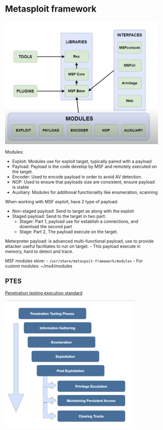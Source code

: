 # Metasploit framework

![Architecture](./Assets/image_10.png)

Modules:
- Exploit: Modules use for exploit target, typically paired with a payload
- Payload: Payload is the code develop by MSF and remotely executed on the target.
- Encoder: Used to encode payload in order to avoid AV detection.
- NOP: Used to ensure that payloads size are consistent, ensure payload is stable
- Auxiliary: Modules for additional functionality like enumeration, scanning

When working with MSF exploit, have 2 type of payload:
- Non-staged payload: Send to target as along with the exploit
- Staged payload: Send to the target in two part:
  - Stager: Part 1, payload use for establish a connections, and download the second part
  - Stage: Part 2, The payload execute on the target.

Meterpreter payload: is advanced multi-functional payload, use to provide attacker useful facilitates to run on target.
    - This payload execute in memory, hard to detect and trace.

MSF modules store:
    - `/usr/share/metaspoit-framework/modules`
    - For custom modules: ~/ms4/modules

## PTES

[Penetration testing execution standard](http://www.pentest-standard.org/index.php/Main_Page)

![Phases](./Assets/image_11.png)

